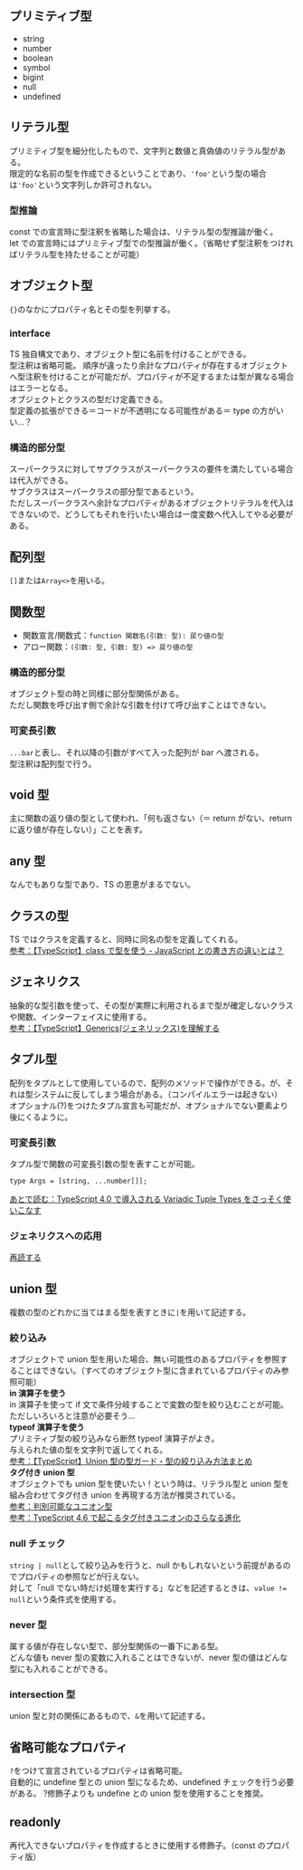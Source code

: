 ## プリミティブ型

- string
- number
- boolean
- symbol
- bigint
- null
- undefined

## リテラル型

プリミティブ型を細分化したもので、文字列と数値と真偽値のリテラル型がある。  
限定的な名前の型を作成できるということであり、`'foo'`という型の場合は`'foo'`という文字列しか許可されない。

### 型推論

const での宣言時に型注釈を省略した場合は、リテラル型の型推論が働く。  
let での宣言時にはプリミティブ型での型推論が働く。（省略せず型注釈をつければリテラル型を持たせることが可能）

## オブジェクト型

`{}`のなかにプロパティ名とその型を列挙する。

### interface

TS 独自構文であり、オブジェクト型に名前を付けることができる。  
型注釈は省略可能。
順序が違ったり余計なプロパティが存在するオブジェクトへ型注釈を付けることが可能だが、プロパティが不足するまたは型が異なる場合はエラーとなる。  
オブジェクトとクラスの型だけ定義できる。  
型定義の拡張ができる＝コードが不透明になる可能性がある＝ type の方がいい…？

### 構造的部分型

スーパークラスに対してサブクラスがスーパークラスの要件を満たしている場合は代入ができる。  
サブクラスはスーパークラスの部分型であるという。  
ただしスーパークラスへ余計なプロパティがあるオブジェクトリテラルを代入はできないので、どうしてもそれを行いたい場合は一度変数へ代入してやる必要がある。

## 配列型

`[]`または`Array<>`を用いる。

## 関数型

- 関数宣言/関数式：`function 関数名(引数: 型): 戻り値の型`
- アロー関数：`(引数: 型, 引数: 型) => 戻り値の型`

### 構造的部分型

オブジェクト型の時と同様に部分型関係がある。  
ただし関数を呼び出す側で余計な引数を付けて呼び出すことはできない。

### 可変長引数

`...bar`と表し、それ以降の引数がすべて入った配列が bar へ渡される。  
型注釈は配列型で行う。

## void 型

主に関数の返り値の型として使われ、「何も返さない（＝ return がない、return に返り値が存在しない）」ことを表す。

## any 型

なんでもありな型であり、TS の恩恵がまるでない。

## クラスの型

TS ではクラスを定義すると、同時に同名の型を定義してくれる。  
[参考：【TypeScript】class で型を使う - JavaScript との書き方の違いとは？](https://yumegori.com/typesccript-class)

## ジェネリクス

抽象的な型引数を使って、その型が実際に利用されるまで型が確定しないクラスや関数、インターフェイスに使用する。  
[参考：【TypeScript】Generics(ジェネリックス)を理解する](https://qiita.com/k-penguin-sato/items/9baa959e8919157afcd4)

## タプル型

配列をタプルとして使用しているので、配列のメソッドで操作ができる。が、それは型システムに反してしまう場合がある。（コンパイルエラーは起きない）  
オプショナル(?)をつけたタプル宣言も可能だが、オプショナルでない要素より後にくるように。

### 可変長引数

タプル型で関数の可変長引数の型を表すことが可能。

```
type Args = [string, ...number[]];
```

[あとで読む：TypeScript 4.0 で導入される Variadic Tuple Types をさっそく使いこなす](https://qiita.com/uhyo/items/7e31bbd93a80ce9cec84)

### ジェネリクスへの応用

[再読する](https://qiita.com/uhyo/items/e2fdef2d3236b9bfe74a#%E3%82%BF%E3%83%97%E3%83%AB%E5%9E%8B%E3%81%A8%E5%8F%AF%E5%A4%89%E9%95%B7%E5%BC%95%E6%95%B0%E3%81%A8%E3%82%B8%E3%82%A7%E3%83%8D%E3%83%AA%E3%82%AF%E3%82%B9)

## union 型

複数の型のどれかに当てはまる型を表すときに`|`を用いて記述する。

### 絞り込み

オブジェクトで union 型を用いた場合、無い可能性のあるプロパティを参照することはできない。（すべてのオブジェクト型に含まれているプロパティのみ参照可能）  
**in 演算子を使う**  
in 演算子を使って if 文で条件分岐することで変数の型を絞り込むことが可能。  
ただしいろいろと注意が必要そう…  
**typeof 演算子を使う**  
プリミティブ型の絞り込みなら断然 typeof 演算子がよき。  
与えられた値の型を文字列で返してくれる。  
[参考：【TypeScript】Union 型の型ガード・型の絞り込み方法まとめ](https://nishinatoshiharu.com/type-guard-methods/)  
**タグ付き union 型**  
オブジェクトでも union 型を使いたい！という時は、リテラル型と union 型を組み合わせてタグ付き union を再現する方法が推奨されている。  
[参考：判別可能なユニオン型](https://typescriptbook.jp/reference/values-types-variables/discriminated-union)  
[参考：TypeScript 4.6 で起こるタグ付きユニオンのさらなる進化](https://zenn.dev/uhyo/articles/ts-4-6-destructing-unions)

### null チェック

`string | null`として絞り込みを行うと、null かもしれないという前提があるのでプロパティの参照などが行えない。  
対して「null でない時だけ処理を実行する」などを記述するときは、`value != null`という条件式を使用する。

### never 型

属する値が存在しない型で、部分型関係の一番下にある型。  
どんな値も never 型の変数に入れることはできないが、never 型の値はどんな型にも入れることができる。

### intersection 型

union 型と対の関係にあるもので、`&`を用いて記述する。

## 省略可能なプロパティ

`?`をつけて宣言されているプロパティは省略可能。  
自動的に undefine 型との union 型になるため、undefined チェックを行う必要がある。
?修飾子よりも undefine との union 型を使用することを推奨。

## readonly

再代入できないプロパティを作成するときに使用する修飾子。（const のプロパティ版）
